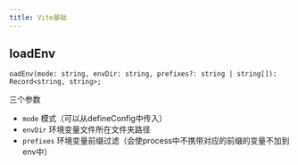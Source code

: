 ```yaml
---
title: Vite基础
---
```


## loadEnv

`oadEnv(mode: string, envDir: string, prefixes?: string | string[]): Record<string, string>;`

三个参数

- `mode` 模式（可以从defineConfig中传入）
- `envDir` 环境变量文件所在文件夹路径
- `prefixes` 环境变量前缀过滤（会使process中不携带对应的前缀的变量不加到env中）